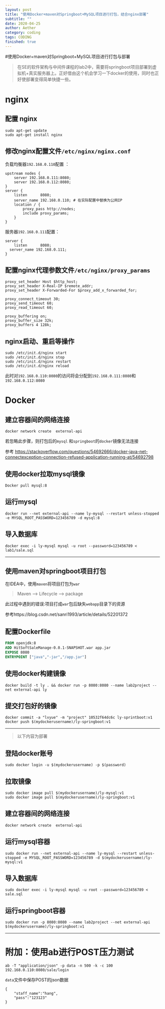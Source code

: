 ```yaml
---
layout: post
title: "使用Docker+maven对Springboot+MySQL项目进行打包，结合nginx部署"
subtitle: ""
date: 2020-04-25
author: Aether
category: coding
tags: CODING
finished: true
---
```


#使用Docker+maven对Springboot+MySQL项目进行打包与部署

> 在SE的软件架构与中间件课程的lab2中，需要将springboot项目部署到虚拟机+真实服务器上。正好借由这个机会学习一下docker的使用，同时也正好使部署变得简单快捷一些。

# nginx 

## 配置 nginx

~~~shell
sudo apt-get update
sudo apt-get install nginx
~~~

## 修改nginx配置文件`/etc/nginx/nginx.conf`

负载均衡器`192.168.0.110`配置 ：

~~~
upstream nodes {
	server 192.168.0.111:8080;
	server 192.168.0.112:8080;
}
server {
	listen		8080;
	server_name 192.168.0.110; # 在实际配置中替换为公网IP
	location / {
		proxy_pass http://nodes;
		include proxy_params;
	}
}
~~~

服务器`192.168.0.111`配置：

~~~
server {
	listen		8080;
  server_name 192.168.0.111;
}

~~~

## 配置nginx代理参数文件`/etc/nginx/proxy_params`

~~~
proxy_set_header Host $http_host;
proxy_set_header X-Real-IP $remote_addr;
proxy_set_header X-Forwarded-For $proxy_add_x_forwarded_for;
 
proxy_connect_timeout 30;
proxy_send_timeout 60;
proxy_read_timeout 60;
 
proxy_buffering on;
proxy_buffer_size 32k;
proxy_buffers 4 128k;
~~~

## nginx启动、重启等操作

~~~
sudo /etc/init.d/nginx start
sudo /etc/init.d/nginx stop
sudo /etc/init.d/nginx restart
sudo /etc/init.d/nginx reload
~~~

此时对`192.168.0.110:8080`的访问将会分配到`192.168.0.111:8080`和`192.168.0.112:8080`



# Docker

## 建立容器间的网络连接

~~~
docker network create  external-api
~~~

若忽略此步骤，则打包后的`mysql` 和`springboot`的`docker`镜像无法连接

参考 https://stackoverflow.com/questions/54692666/docker-java-net-connectexception-connection-refused-application-running-at/54692798

## 使用docker拉取mysql镜像

~~~
Docker pull mysql:8
~~~

## 运行mysql

~~~
docker run --net external-api --name ly-mysql --restart unless-stopped -e MYSQL_ROOT_PASSWORD=123456789 -d mysql:8
~~~

## 导入数据库

~~~
docker exec -i ly-mysql mysql -u root --password=123456789 < lab1/sale.sql  
~~~

---

## 使用maven对springboot项目打包

在IDEA中，使用`maven`将项目打包为`war`

> Maven --> Lifecycle --> package 

此过程中遇到的错误:项目打成`war`包后缺失`webapp`目录下的资源

参考https://blog.csdn.net/sanri1993/article/details/52201372

## 配置Dockerfile

~~~dockerfile
FROM openjdk:8
ADD HitSoftSaleManage-0.0.1-SNAPSHOT.war app.jar
EXPOSE 8080
ENTRYPOINT ["java","-jar","/app.jar"]
~~~

## 使用docker构建镜像

~~~shell
docker build -t ly . && docker run -p 8080:8080 --name lab2project --net external-api ly
~~~

## 提交打包好的镜像

 ~~~
docker commit -a "lvyue" -m "project" 10532f64dc6c ly-sprintboot:v1
docker push $(mydockerusername)/ly-springboot:v1
 ~~~

---

> 以下内容为部署

## 登陆docker账号

~~~
sudo docker login -u $(mydockerusername) -p $(password)
~~~

## 拉取镜像

~~~
sudo docker image pull $(mydockerusername)/ly-mysql:v1
sudo docker image pull $(mydockerusername)/ly-springboot:v1
~~~

## 建立容器间的网络连接

~~~
docker network create  external-api
~~~

## 运行mysql容器

~~~
sudo docker run --net external-api --name ly-mysql --restart unless-stopped -e MYSQL_ROOT_PASSWORD=123456789 -d $(mydockerusername)/ly-mysql:v1
~~~

## 导入数据库

~~~
sudo docker exec -i ly-mysql mysql -u root --password=123456789 < sale.sql
~~~

## 运行springboot容器

~~~
sudo docker run -p 8080:8080 --name lab2project --net external-api $(mydockerusername)/ly-springboot:v1
~~~

---

# 附加：使用ab进行POST压力测试

~~~
ab -T "application/json" -p data -n 500 -k -c 100 192.168.0.110:8080/sale/login
~~~

`data`文件中保存POST的json数据

~~~
{
	"staff_name":"hang",
	"pass":"123123"
}

~~~

